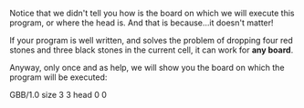 Notice that we didn't tell you how is the board on which we will execute this program, or where the head is. And that is because…it doesn't matter!

If your program is well written, and solves the problem of dropping four red stones and three black stones in the current cell, it can work for **any board**.

Anyway, only once and as help, we will show you the board on which the program will be executed:

<gs-board>
  GBB/1.0
    size 3 3
    head 0 0
</gs-board>